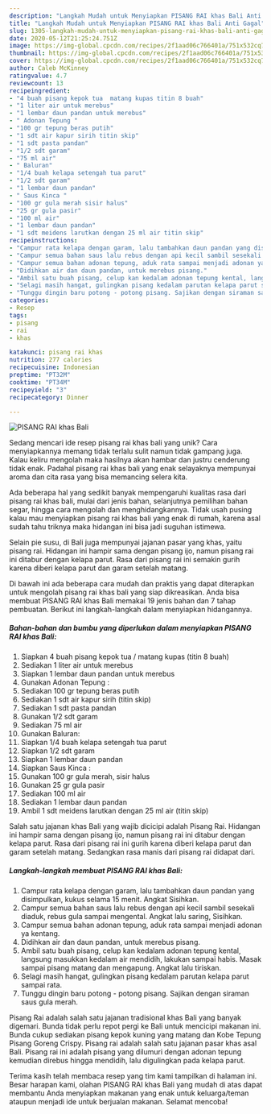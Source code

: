 ```yaml
---
description: "Langkah Mudah untuk Menyiapkan PISANG RAI khas Bali Anti Gagal"
title: "Langkah Mudah untuk Menyiapkan PISANG RAI khas Bali Anti Gagal"
slug: 1305-langkah-mudah-untuk-menyiapkan-pisang-rai-khas-bali-anti-gagal
date: 2020-05-12T21:25:24.751Z
image: https://img-global.cpcdn.com/recipes/2f1aad06c766401a/751x532cq70/pisang-rai-khas-bali-foto-resep-utama.jpg
thumbnail: https://img-global.cpcdn.com/recipes/2f1aad06c766401a/751x532cq70/pisang-rai-khas-bali-foto-resep-utama.jpg
cover: https://img-global.cpcdn.com/recipes/2f1aad06c766401a/751x532cq70/pisang-rai-khas-bali-foto-resep-utama.jpg
author: Caleb McKinney
ratingvalue: 4.7
reviewcount: 13
recipeingredient:
- "4 buah pisang kepok tua  matang kupas titin 8 buah"
- "1 liter air untuk merebus"
- "1 lembar daun pandan untuk merebus"
- " Adonan Tepung "
- "100 gr tepung beras putih"
- "1 sdt air kapur sirih titin skip"
- "1 sdt pasta pandan"
- "1/2 sdt garam"
- "75 ml air"
- " Baluran"
- "1/4 buah kelapa setengah tua parut"
- "1/2 sdt garam"
- "1 lembar daun pandan"
- " Saus Kinca "
- "100 gr gula merah sisir halus"
- "25 gr gula pasir"
- "100 ml air"
- "1 lembar daun pandan"
- "1 sdt meidens larutkan dengan 25 ml air titin skip"
recipeinstructions:
- "Campur rata kelapa dengan garam, lalu tambahkan daun pandan yang disimpulkan, kukus selama 15 menit. Angkat Sisihkan."
- "Campur semua bahan saus lalu rebus dengan api kecil sambil sesekali diaduk, rebus gula sampai mengental. Angkat lalu saring, Sisihkan."
- "Campur semua bahan adonan tepung, aduk rata sampai menjadi adonan ya kentang."
- "Didihkan air dan daun pandan, untuk merebus pisang."
- "Ambil satu buah pisang, celup kan kedalam adonan tepung kental, langsung masukkan kedalam air mendidih, lakukan sampai habis. Masak sampai pisang matang dan mengapung. Angkat lalu tiriskan."
- "Selagi masih hangat, gulingkan pisang kedalam parutan kelapa parut sampai rata."
- "Tunggu dingin baru potong - potong pisang. Sajikan dengan siraman saus gula merah."
categories:
- Resep
tags:
- pisang
- rai
- khas

katakunci: pisang rai khas 
nutrition: 277 calories
recipecuisine: Indonesian
preptime: "PT32M"
cooktime: "PT34M"
recipeyield: "3"
recipecategory: Dinner

---
```



![PISANG RAI khas Bali](https://img-global.cpcdn.com/recipes/2f1aad06c766401a/751x532cq70/pisang-rai-khas-bali-foto-resep-utama.jpg)

Sedang mencari ide resep pisang rai khas bali yang unik? Cara menyiapkannya memang tidak terlalu sulit namun tidak gampang juga. Kalau keliru mengolah maka hasilnya akan hambar dan justru cenderung tidak enak. Padahal pisang rai khas bali yang enak selayaknya mempunyai aroma dan cita rasa yang bisa memancing selera kita.

Ada beberapa hal yang sedikit banyak mempengaruhi kualitas rasa dari pisang rai khas bali, mulai dari jenis bahan, selanjutnya pemilihan bahan segar, hingga cara mengolah dan menghidangkannya. Tidak usah pusing kalau mau menyiapkan pisang rai khas bali yang enak di rumah, karena asal sudah tahu triknya maka hidangan ini bisa jadi suguhan istimewa.

Selain pie susu, di Bali juga mempunyai jajanan pasar yang khas, yaitu pisang rai. Hidangan ini hampir sama dengan pisang ijo, namun pisang rai ini ditabur dengan kelapa parut. Rasa dari pisang rai ini semakin gurih karena diberi kelapa parut dan garam setelah matang.


Di bawah ini ada beberapa cara mudah dan praktis yang dapat diterapkan untuk mengolah pisang rai khas bali yang siap dikreasikan. Anda bisa membuat PISANG RAI khas Bali memakai 19 jenis bahan dan 7 tahap pembuatan. Berikut ini langkah-langkah dalam menyiapkan hidangannya.

<!--inarticleads1-->

##### Bahan-bahan dan bumbu yang diperlukan dalam menyiapkan PISANG RAI khas Bali:

1. Siapkan 4 buah pisang kepok tua / matang kupas (titin 8 buah)
1. Sediakan 1 liter air untuk merebus
1. Siapkan 1 lembar daun pandan untuk merebus
1. Gunakan  Adonan Tepung :
1. Sediakan 100 gr tepung beras putih
1. Sediakan 1 sdt air kapur sirih (titin skip)
1. Sediakan 1 sdt pasta pandan
1. Gunakan 1/2 sdt garam
1. Sediakan 75 ml air
1. Gunakan  Baluran:
1. Siapkan 1/4 buah kelapa setengah tua parut
1. Siapkan 1/2 sdt garam
1. Siapkan 1 lembar daun pandan
1. Siapkan  Saus Kinca :
1. Gunakan 100 gr gula merah, sisir halus
1. Gunakan 25 gr gula pasir
1. Sediakan 100 ml air
1. Sediakan 1 lembar daun pandan
1. Ambil 1 sdt meidens larutkan dengan 25 ml air (titin skip)


Salah satu jajanan khas Bali yang wajib dicicipi adalah Pisang Rai. Hidangan ini hampir sama dengan pisang ijo, namun pisang rai ini ditabur dengan kelapa parut. Rasa dari pisang rai ini gurih karena diberi kelapa parut dan garam setelah matang. Sedangkan rasa manis dari pisang rai didapat dari. 

<!--inarticleads2-->

##### Langkah-langkah membuat PISANG RAI khas Bali:

1. Campur rata kelapa dengan garam, lalu tambahkan daun pandan yang disimpulkan, kukus selama 15 menit. Angkat Sisihkan.
1. Campur semua bahan saus lalu rebus dengan api kecil sambil sesekali diaduk, rebus gula sampai mengental. Angkat lalu saring, Sisihkan.
1. Campur semua bahan adonan tepung, aduk rata sampai menjadi adonan ya kentang.
1. Didihkan air dan daun pandan, untuk merebus pisang.
1. Ambil satu buah pisang, celup kan kedalam adonan tepung kental, langsung masukkan kedalam air mendidih, lakukan sampai habis. Masak sampai pisang matang dan mengapung. Angkat lalu tiriskan.
1. Selagi masih hangat, gulingkan pisang kedalam parutan kelapa parut sampai rata.
1. Tunggu dingin baru potong - potong pisang. Sajikan dengan siraman saus gula merah.


Pisang Rai adalah salah satu jajanan tradisional khas Bali yang banyak digemari. Bunda tidak perlu repot pergi ke Bali untuk mencicipi makanan ini. Bunda cukup sediakan pisang kepok kuning yang matang dan Kobe Tepung Pisang Goreng Crispy. Pisang rai adalah salah satu jajanan pasar khas asal Bali. Pisang rai ini adalah pisang yang dilumuri dengan adonan tepung kemudian direbus hingga mendidih, lalu digulingkan pada kelapa parut. 

Terima kasih telah membaca resep yang tim kami tampilkan di halaman ini. Besar harapan kami, olahan PISANG RAI khas Bali yang mudah di atas dapat membantu Anda menyiapkan makanan yang enak untuk keluarga/teman ataupun menjadi ide untuk berjualan makanan. Selamat mencoba!
